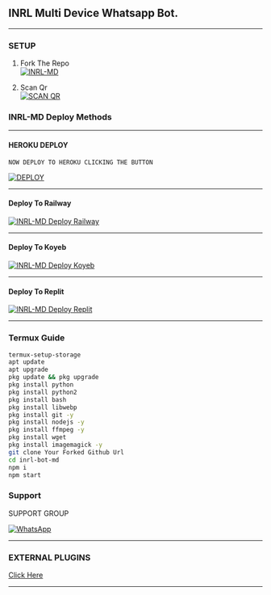 ## INRL Multi Device Whatsapp Bot.

***

### SETUP

1. Fork The Repo
    <br>
<a href="https://github.com/inrl-official/inrl-bot-md/fork"><img title="INRL-MD" src="https://img.shields.io/badge/FORK INRL-MD-h?color=black&style=for-the-badge&logo=stackshare"></a>

2. Scan Qr
    <br>
<a href="https://upper-romy-inrl-bot.koyeb.app/viwe/friendpage"><img title="SCAN QR" src="https://img.shields.io/badge/GET SESSION-h?color=black&style=for-the-badge&logo=msi"></a>



### INRL-MD Deploy Methods

-------


#### HEROKU DEPLOY

    NOW DEPLOY TO HEROKU CLICKING THE BUTTON 
<a href='https://heroku.com/deploy?template=https://github.com/MR-KALINDU/G-HOST-MD' target="_blank"><img alt='DEPLOY' src='https://img.shields.io/badge/-DEPLOY-black?style=for-the-badge&logo=heroku'/></a>

---
#### Deploy To Railway

<a href="https://upper-romy-inrl-bot.koyeb.app/info/deploy/railway"><img title="INRL-MD Deploy Railway" src="https://img.shields.io/badge/DEPLOY RAILWAY-h?color=black&style=for-the-badge&logo=Railway"></a>


---
#### Deploy To Koyeb

<a href="https://upper-romy-inrl-bot.koyeb.app/info/deploy/koyeb"><img title="INRL-MD Deploy Koyeb" src="https://img.shields.io/badge/DEPLOY KOYEB-h?color=black&style=for-the-badge&logo=koyeb"></a>

---
#### Deploy To Replit

<a href="https://replit.com/github/inrl-official/INRL-MD"><img title="INRL-MD Deploy Replit" src="https://img.shields.io/badge/DEPLOY REPLIT-h?color=black&style=for-the-badge&logo=Replit"></a>

---
 ### Termux Guide

 ```bash
termux-setup-storage
apt update
apt upgrade
pkg update && pkg upgrade
pkg install python
pkg install python2
pkg install bash
pkg install libwebp
pkg install git -y
pkg install nodejs -y 
pkg install ffmpeg -y 
pkg install wget
pkg install imagemagick -y
git clone Your Forked Github Url
cd inrl-bot-md
npm i
npm start
```
 
 ### Support

SUPPORT GROUP

<a href="https://chat.whatsapp.com/F6VWuK677vB1kxXbV8m5II"><img alt="WhatsApp" src="https://camo.githubusercontent.com/2157131829ac512183ee8f8b6c6f803688a4cc66a2e686602844e80478401a7c/68747470733a2f2f696d672e736869656c64732e696f2f62616467652f4a6f696e2047726f75702d3235443336363f7374796c653d666f722d7468652d6261646765266c6f676f3d7768617473617070266c6f676f436f6c6f723d7768697465"/></a>

---
### EXTERNAL PLUGINS

[Click Here](https://upper-romy-inrl-bot.koyeb.app/plugins/list)

---
